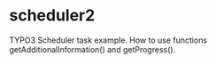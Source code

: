 scheduler2
==========

TYPO3 Scheduler task example.
How to use functions getAdditionalInformation() and getProgress().